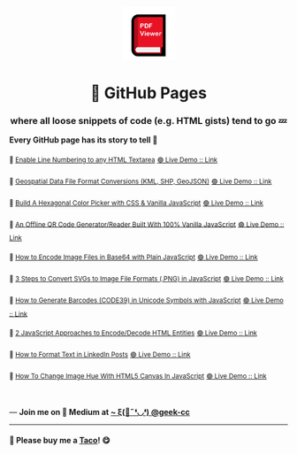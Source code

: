 <div align="center">
  <img src="https://github.com/incubated-geek-cc/OfflinePDFViewer/raw/main/img/logo.png" width="96" alt="logo">

  # 📄 GitHub Pages

  ### where all loose snippets of code (e.g. HTML gists) tend to go 💤

<div align="left">

  **Every GitHub page has its story to tell 💬**

</div>
</div>

<p><sub>📑 <a href='https://medium.com/weekly-webtips/enable-line-numbering-to-any-html-textarea-35e15ea320e2' target='_blank'>Enable Line Numbering to any HTML Textarea</a></sub>
	<sub><a href="https://incubated-geek-cc.github.io/code-editors/" target="_blank">🟢 Live Demo :: Link</a></sub></p>
	
<p>
	<sub>📑 <a href='https://towardsdatascience.com/geospatial-file-format-conversions-kml-shp-geojson-25261beb2153' target='_blank'>Geospatial Data File Format Conversions (KML, SHP, GeoJSON)</a></sub>
	<sub><a href="https://incubated-geek-cc.github.io/geospatial-data-convertors/" target="_blank">🟢 Live Demo :: Link</a></sub></p>

<p>
	<sub>📑 <a href='https://medium.com/weekly-webtips/build-a-hexagonal-color-picker-with-css-vanilla-javascript-36e62d10527' target='_blank'>Build A Hexagonal Color Picker with CSS & Vanilla JavaScript</a></sub>
	<sub><a href="https://incubated-geek-cc.github.io/hexagonal-picker/" target="_blank">🟢 Live Demo :: Link</a></sub></p>

<p>
	<sub>📑 <a href='https://javascript.plainenglish.io/an-offline-qr-code-generator-reader-built-in-100-vanilla-javascript-b7e8aec812e8' target='_blank'>An Offline QR Code Generator/Reader Built With 100% Vanilla JavaScript</a></sub>
	<sub><a href="https://incubated-geek-cc.github.io/qr-utility/" target="_blank">🟢 Live Demo :: Link</a></sub></p>

<p>
	<sub>📑 <a href='https://javascript.plainenglish.io/how-to-encode-image-files-in-base64-with-plain-javascript-4927fa08e063' target='_blank'>How to Encode Image Files in Base64 with Plain JavaScript</a></sub>
	<sub><a href="https://incubated-geek-cc.github.io/encode-base64/" target="_blank">🟢 Live Demo :: Link</a></sub></p>

<p><sub>📑 <a href='https://javascript.plainenglish.io/3-steps-to-convert-svgs-to-image-file-formats-png-in-javascript-5394bf837185' target='_blank'>3 Steps to Convert SVGs to Image File Formats (.PNG) in JavaScript</a></sub>
	<sub><a href="https://incubated-geek-cc.github.io/svg2png/" target="_blank">🟢 Live Demo :: Link</a></sub></p>

<p><sub>📑 <a href='https://medium.com/weekly-webtips/how-to-generate-barcodes-code39-in-unicode-symbols-with-javascript-3d53559b877c' target='_blank'>How to Generate Barcodes (CODE39) in Unicode Symbols with JavaScript</a></sub>
	<sub><a href="https://incubated-geek-cc.github.io/barcode-39/" target="_blank">🟢 Live Demo :: Link</a></sub></p>

<p><sub>📑 <a href='https://javascript.plainenglish.io/here-are-2-javascript-approaches-to-encode-decode-html-entities-52989bb12031' target='_blank'>2 JavaScript Approaches to Encode/Decode HTML Entities</a></sub>
	<sub><a href="https://incubated-geek-cc.github.io/html-encode-decode/" target="_blank">🟢 Live Demo :: Link</a></sub></p>

<p><sub>📑 <a href='https://medium.com/geekculture/how-to-format-text-in-linkedin-posts-808e322f9e59' target='_blank'>How to Format Text in LinkedIn Posts</a></sub>
	<sub><a href="https://incubated-geek-cc.github.io/text-formatters/" target="_blank">🟢 Live Demo :: Link</a></sub></p>

<p><sub>📑 <a href='https://javascript.plainenglish.io/how-to-change-image-hue-with-html5-canvas-in-javascript-514f0e8226a0' target='_blank'>How To Change Image Hue With HTML5 Canvas In JavaScript</a></sub>
	<sub><a href="https://incubated-geek-cc.github.io/image-rgb-change/" target="_blank">🟢 Live Demo :: Link</a></sub></p>

<br>
<p>— <b>Join me on 📝 <b>Medium</b> at <a href='https://medium.com/@geek-cc' target='_blank'>~ ξ(🎀˶❛◡❛) @geek-cc</a></b></p>

---

#### 🌮 Please buy me a <a href='https://www.buymeacoffee.com/geekcc' target='_blank'>Taco</a>! 😋